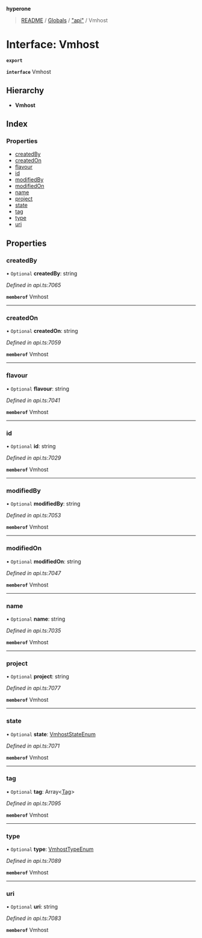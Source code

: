 **hyperone**

> [README](../README.md) / [Globals](../globals.md) / ["api"](../modules/_api_.md) / Vmhost

# Interface: Vmhost

**`export`** 

**`interface`** Vmhost

## Hierarchy

* **Vmhost**

## Index

### Properties

* [createdBy](_api_.vmhost.md#createdby)
* [createdOn](_api_.vmhost.md#createdon)
* [flavour](_api_.vmhost.md#flavour)
* [id](_api_.vmhost.md#id)
* [modifiedBy](_api_.vmhost.md#modifiedby)
* [modifiedOn](_api_.vmhost.md#modifiedon)
* [name](_api_.vmhost.md#name)
* [project](_api_.vmhost.md#project)
* [state](_api_.vmhost.md#state)
* [tag](_api_.vmhost.md#tag)
* [type](_api_.vmhost.md#type)
* [uri](_api_.vmhost.md#uri)

## Properties

### createdBy

• `Optional` **createdBy**: string

*Defined in api.ts:7065*

**`memberof`** Vmhost

___

### createdOn

• `Optional` **createdOn**: string

*Defined in api.ts:7059*

**`memberof`** Vmhost

___

### flavour

• `Optional` **flavour**: string

*Defined in api.ts:7041*

**`memberof`** Vmhost

___

### id

• `Optional` **id**: string

*Defined in api.ts:7029*

**`memberof`** Vmhost

___

### modifiedBy

• `Optional` **modifiedBy**: string

*Defined in api.ts:7053*

**`memberof`** Vmhost

___

### modifiedOn

• `Optional` **modifiedOn**: string

*Defined in api.ts:7047*

**`memberof`** Vmhost

___

### name

• `Optional` **name**: string

*Defined in api.ts:7035*

**`memberof`** Vmhost

___

### project

• `Optional` **project**: string

*Defined in api.ts:7077*

**`memberof`** Vmhost

___

### state

• `Optional` **state**: [VmhostStateEnum](../enums/_api_.vmhoststateenum.md)

*Defined in api.ts:7071*

**`memberof`** Vmhost

___

### tag

• `Optional` **tag**: Array\<[Tag](_api_.tag.md)>

*Defined in api.ts:7095*

**`memberof`** Vmhost

___

### type

• `Optional` **type**: [VmhostTypeEnum](../enums/_api_.vmhosttypeenum.md)

*Defined in api.ts:7089*

**`memberof`** Vmhost

___

### uri

• `Optional` **uri**: string

*Defined in api.ts:7083*

**`memberof`** Vmhost
